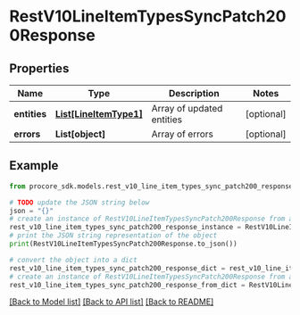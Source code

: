 # RestV10LineItemTypesSyncPatch200Response


## Properties

Name | Type | Description | Notes
------------ | ------------- | ------------- | -------------
**entities** | [**List[LineItemType1]**](LineItemType1.md) | Array of updated entities | [optional] 
**errors** | **List[object]** | Array of errors | [optional] 

## Example

```python
from procore_sdk.models.rest_v10_line_item_types_sync_patch200_response import RestV10LineItemTypesSyncPatch200Response

# TODO update the JSON string below
json = "{}"
# create an instance of RestV10LineItemTypesSyncPatch200Response from a JSON string
rest_v10_line_item_types_sync_patch200_response_instance = RestV10LineItemTypesSyncPatch200Response.from_json(json)
# print the JSON string representation of the object
print(RestV10LineItemTypesSyncPatch200Response.to_json())

# convert the object into a dict
rest_v10_line_item_types_sync_patch200_response_dict = rest_v10_line_item_types_sync_patch200_response_instance.to_dict()
# create an instance of RestV10LineItemTypesSyncPatch200Response from a dict
rest_v10_line_item_types_sync_patch200_response_from_dict = RestV10LineItemTypesSyncPatch200Response.from_dict(rest_v10_line_item_types_sync_patch200_response_dict)
```
[[Back to Model list]](../README.md#documentation-for-models) [[Back to API list]](../README.md#documentation-for-api-endpoints) [[Back to README]](../README.md)


